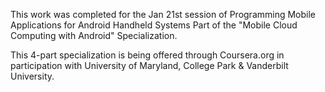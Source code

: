 This work was completed for the Jan 21st session of Programming Mobile Applications for Android Handheld Systems
Part of the "Mobile Cloud Computing with Android" Specialization. 

This 4-part specialization is being offered through Coursera.org in participation with University of Maryland, College Park & Vanderbilt University.

